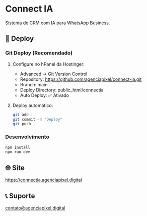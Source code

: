 # Connect IA

Sistema de CRM com IA para WhatsApp Business.

## 🚀 Deploy

### Git Deploy (Recomendado)
1. Configure no hPanel da Hostinger:
   - Advanced → Git Version Control
   - Repository: https://github.com/agenciapixel/connect-ia.git
   - Branch: main
   - Deploy Directory: public_html/connectia
   - Auto Deploy: ✅ Ativado

2. Deploy automático:
   ```bash
   git add .
   git commit -m "Deploy"
   git push
   ```

### Desenvolvimento
```bash
npm install
npm run dev
```

## 🌐 Site
https://connectia.agenciapixel.digital

## 📞 Suporte
contato@agenciapixel.digital
